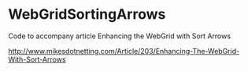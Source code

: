 WebGridSortingArrows
====================

Code to accompany article Enhancing the WebGrid with Sort Arrows 

http://www.mikesdotnetting.com/Article/203/Enhancing-The-WebGrid-With-Sort-Arrows
